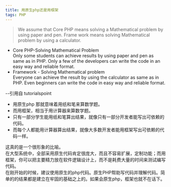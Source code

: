 ```yaml
---
title: 用原生php还是用框架
tags: PHP
---
```




>We assume that Core PHP means solving a Mathematical problem by using paper and pen. Frame work means solving Mathematical problem by using a calculator.  
- Core PHP-Solving Mathematical Problem  
Only some students can achieve results by using paper and pen as same as in PHP. Only a few of the developers can write the code in an easy way and reliable format.  
- Framework - Solving Mathematical problem  
Everyone can achieve the result by using the calculator as same as in PHP. Even beginners can write the code in easy way and reliable format.

--引用自 tutorialspoint

- 用原生php 那就意味着用纸和笔来算数学题。
- 而用框架，相当于用计算器来算数学题。
- 只有一部分学生能用纸和笔算出结果，就像只有一部分开发者能写出可依赖的代码。
- 而每个人都能用计算器算出结果，就像大多数开发者能用框架写出可依赖的代码一样。

这真的是一个很形象的比喻。  
在大型系统中，全部采用原生代码肯定很庞大，而且不容易扩展，定制功能；而用框架，你可以把主要精力放在软件逻辑设计上，而不是耗费大量的时间来测试编写代码。   
在刚开始的时候，建议使用原生的php代码。原生PHP帮助写代码并理解代码。简单的的结果都是建立在牢固的基础之上的。如果会原生php，框架也就不在话下。  
